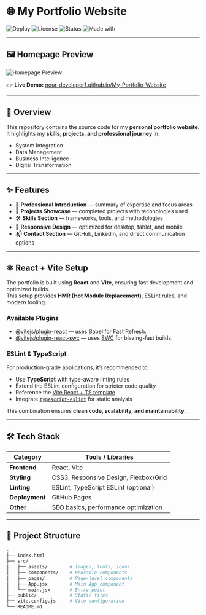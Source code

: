 # 🌐 My Portfolio Website  

![Deploy](https://img.shields.io/badge/Deploy-GitHub%20Pages-blue?style=plastic)
![License](https://img.shields.io/badge/License-MIT-green?style=plastic)
![Status](https://img.shields.io/badge/Status-Live-success?style=plastic)
![Made with](https://img.shields.io/badge/Made%20with-HTML%2C%20CSS%2C%20JS-orange?style=plastic) 

---

## 🖼️ Homepage Preview  

![Homepage Preview](./assets/images/homepage.png)  

👉 **Live Demo:** [nour-developer1.github.io/My-Portfolio-Website](https://nour-developer1.github.io/My-Portfolio-Website/)  

---

## 📌 Overview  

This repository contains the source code for my **personal portfolio website**.  
It highlights my **skills, projects, and professional journey** in:  
- System Integration  
- Data Management  
- Business Intelligence  
- Digital Transformation  

---

## ✨ Features  

- 🎯 **Professional Introduction** — summary of expertise and focus areas  
- 💼 **Projects Showcase** — completed projects with technologies used  
- 🛠️ **Skills Section** — frameworks, tools, and methodologies  
- 📱 **Responsive Design** — optimized for desktop, tablet, and mobile  
- 📬 **Contact Section** — GitHub, LinkedIn, and direct communication options  

---

## ⚛️ React + Vite Setup  

The portfolio is built using **React** and **Vite**, ensuring fast development and optimized builds.  
This setup provides **HMR (Hot Module Replacement)**, ESLint rules, and modern tooling.  

### Available Plugins  

- [@vitejs/plugin-react](https://github.com/vitejs/vite-plugin-react/blob/main/packages/plugin-react) — uses [Babel](https://babeljs.io/) for Fast Refresh.  
- [@vitejs/plugin-react-swc](https://github.com/vitejs/vite-plugin-react-swc) — uses [SWC](https://swc.rs/) for blazing-fast builds.  

### ESLint & TypeScript  

For production-grade applications, it’s recommended to:  
- Use **TypeScript** with type-aware linting rules  
- Extend the ESLint configuration for stricter code quality  
- Reference the [Vite React + TS template](https://github.com/vitejs/vite/tree/main/packages/create-vite/template-react-ts)  
- Integrate [`typescript-eslint`](https://typescript-eslint.io) for static analysis  

This combination ensures **clean code, scalability, and maintainability**.  

---

## 🛠️ Tech Stack  

| Category        | Tools / Libraries |
|-----------------|-------------------|
| **Frontend**    | React, Vite |
| **Styling**     | CSS3, Responsive Design, Flexbox/Grid |
| **Linting**     | ESLint, TypeScript ESLint (optional) |
| **Deployment**  | GitHub Pages |
| **Other**       | SEO basics, performance optimization |

---

## 📂 Project Structure  

```bash
.
├── index.html
├── src/
│   ├── assets/        # Images, fonts, icons
│   ├── components/    # Reusable components
│   ├── pages/         # Page-level components
│   ├── App.jsx        # Main App component
│   └── main.jsx       # Entry point
├── public/            # Static files
├── vite.config.js     # Vite configuration
└── README.md
